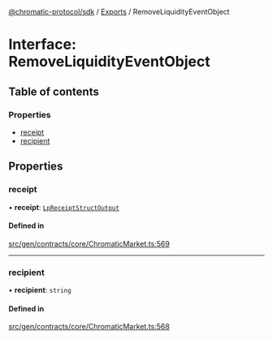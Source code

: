 [@chromatic-protocol/sdk](../README.md) / [Exports](../modules.md) / RemoveLiquidityEventObject

# Interface: RemoveLiquidityEventObject

## Table of contents

### Properties

- [receipt](RemoveLiquidityEventObject.md#receipt)
- [recipient](RemoveLiquidityEventObject.md#recipient)

## Properties

### receipt

• **receipt**: [`LpReceiptStructOutput`](../modules.md#lpreceiptstructoutput)

#### Defined in

[src/gen/contracts/core/ChromaticMarket.ts:569](https://github.com/chromatic-protocol/sdk/blob/e3e1a39/src/gen/contracts/core/ChromaticMarket.ts#L569)

___

### recipient

• **recipient**: `string`

#### Defined in

[src/gen/contracts/core/ChromaticMarket.ts:568](https://github.com/chromatic-protocol/sdk/blob/e3e1a39/src/gen/contracts/core/ChromaticMarket.ts#L568)

